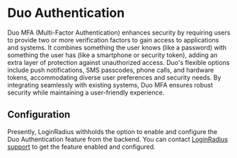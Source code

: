 # Duo Authentication

Duo MFA (Multi-Factor Authentication) enhances security by requiring users to provide two or more verification factors to gain access to applications and systems. It combines something the user knows (like a password) with something the user has (like a smartphone or security token), adding an extra layer of protection against unauthorized access. Duo's flexible options include push notifications, SMS passcodes, phone calls, and hardware tokens, accommodating diverse user preferences and security needs. By integrating seamlessly with existing systems, Duo MFA ensures robust security while maintaining a user-friendly experience.

## Configuration

Presently, LoginRadius withholds the option to enable and configure the Duo Authentication feature from the backend. You can contact [LoginRadius support](https://adminconsole.loginradius.com/support/tickets/open-a-new-ticket) to get the feature enabled and configured.
